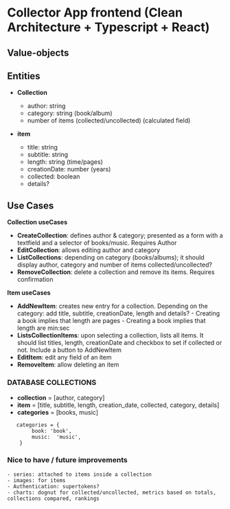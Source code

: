 # Collector App frontend (Clean Architecture + Typescript + React)
## Value-objects

## Entities
- **Collection**
    - author: string
    - category: string (book/album)
    - number of items (collected/uncollected) (calculated field)

- **item**
    - title: string
    - subtitle: string
    - length: string (time/pages)
    - creationDate: number (years)
    - collected: boolean
    - details?

## Use Cases

**Collection useCases**
- **CreateCollection**: defines author & category; presented as a form with a textfield and a selector of books/music. Requires Author
- **EditCollection**: allows editing author and category
- **ListCollections**: depending on category (books/albums); it should display author, category and number of items collected/uncollected?
- **RemoveCollection**: delete a collection and remove its items. Requires confirmation

**Item useCases**
- **AddNewItem**: creates new entry for a collection. Depending on the category: add title, subtitle, creationDate, length and details?
            - Creating a book implies that length are pages
            - Creating a book implies that length are min:sec
- **ListsCollectionItems**: upon selecting a collection, lists all items. It should list titles, length, creationDate and checkbox to set if collected or not. Include a button to AddNewItem
- **EditItem**: edit any field of an item
- **RemoveItem**: allow deleting an item


### DATABASE COLLECTIONS
- **collection** = [author, category]
- **item** = [title, subtitle, length, creation_date, collected, category, details]
- **categories** = [books, music]

``` 
   categories = {
        book: 'book',
        music:  'music',
    }
```

### Nice to have / future improvements
    - series: attached to items inside a collection
    - images: for items
    - Authentication: supertokens?
    - charts: dognut for collected/uncollected, metrics based on totals, collections compared, rankings
